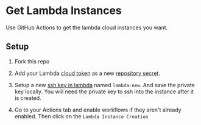 # Get Lambda Instances

Use GitHub Actions to get the lambda cloud instances you want.

## Setup

1. Fork this repo

2. Add your Lambda [cloud token](https://cloud.lambdalabs.com/api-keys) as a new [repository secret](https://github.com/hamelsmu/get-lambda/settings/secrets/actions).

3. Setup a new [ssh key in lambda](https://cloud.lambdalabs.com/ssh-keys) named `lambda-new`.  And save the private key locally. You will need the private key to ssh into the instance after it is created.

4. Go to your Actions tab and enable workflows if they aren't already enabled.  Then click on the `Lambda Instance Creation`





